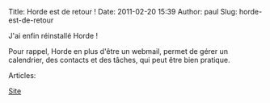 Title: Horde est de retour !
Date: 2011-02-20 15:39
Author: paul
Slug: horde-est-de-retour

<div
class="field field-name-body field-type-text-with-summary field-label-hidden">

<div class="field-items">

<div class="field-item even">

J'ai enfin réinstallé Horde !

</p>
Pour rappel, Horde en plus d'être un webmail, permet de gérer un
calendrier, des contacts et des tâches, qui peut être bien pratique.

</p>
<p>

</div>

</div>

</div>

<div
class="field field-name-taxonomy-vocabulary-2 field-type-taxonomy-term-reference field-label-above">

<div class="field-label">

Articles: 

</div>

<div class="field-items">

<div class="field-item even">

[Site](https://www.ezvan.fr/taxonomy/term/7)

</div>

</div>

</div>

</p>

